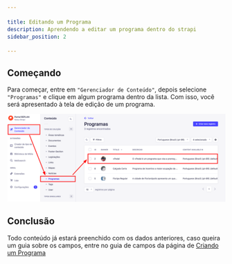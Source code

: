 ```yaml
---

title: Editando um Programa
description: Aprendendo a editar um programa dentro do strapi
sidebar_position: 2

---
```


## Começando

Para começar, entre em `"Gerenciador de Conteúdo"`, depois selecione `"Programas"` e clique em algum programa dentro da lista. Com isso, você será apresentado à tela de edição de um programa.

![Alt text](images/editing-program.png)

## Conclusão

Todo conteúdo já estará preenchido com os dados anteriores, caso queira um guia sobre os campos, entre no guia de campos da página de [Criando um Programa](/docs/strapi/programas/criar#campos)